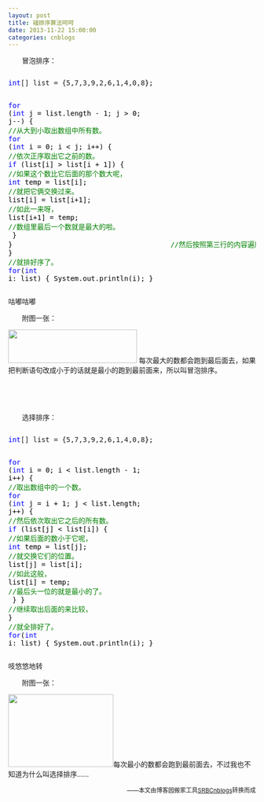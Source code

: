 ```yaml
---
layout: post
title: 磕排序算法呵呵
date: 2013-11-22 15:00:00
categories: cnblogs
---
```


<p>　　冒泡排序：</p>
<div class="cnblogs_code" onclick="cnblogs_code_show('14f21ef7-f46b-4501-aaef-8392d6b3c34f')"><img id="code_img_closed_14f21ef7-f46b-4501-aaef-8392d6b3c34f" class="code_img_closed" src="http://images.cnblogs.com/OutliningIndicators/ContractedBlock.gif" alt="" /><img id="code_img_opened_14f21ef7-f46b-4501-aaef-8392d6b3c34f" class="code_img_opened" style="display: none;" onclick="cnblogs_code_hide('14f21ef7-f46b-4501-aaef-8392d6b3c34f',event)" src="http://images.cnblogs.com/OutliningIndicators/ExpandedBlockStart.gif" alt="" />
<div id="cnblogs_code_open_14f21ef7-f46b-4501-aaef-8392d6b3c34f" class="cnblogs_code_hide">
<pre><span style="color: #0000ff;">int</span>[] list = {5,7,3,9,2,6,1,4,0,8<span style="color: #000000;">};

</span><span style="color: #0000ff;">for</span> (<span style="color: #0000ff;">int</span> j = list.length - 1; j &gt; 0; j--) {    <span style="color: #008000;">//</span><span style="color: #008000;">从大到小取出数组中所有数。</span>
    <span style="color: #0000ff;">for</span> (<span style="color: #0000ff;">int</span> i = 0; i &lt; j; i++) {            <span style="color: #008000;">//</span><span style="color: #008000;">依次正序取出它之前的数。</span>
        <span style="color: #0000ff;">if</span> (list[i] &gt; list[i + 1]) {        <span style="color: #008000;">//</span><span style="color: #008000;">如果这个数比它后面的那个数大呢，</span>
            <span style="color: #0000ff;">int</span> temp = list[i];                <span style="color: #008000;">//</span><span style="color: #008000;">就把它俩交换过来。</span>
            list[i] = list[i+1];            <span style="color: #008000;">//</span><span style="color: #008000;">如此一来呀，</span>
            list[i+1] = temp;                <span style="color: #008000;">//</span><span style="color: #008000;">数组里最后一个数就是最大的啦。</span>
<span style="color: #000000;">        }
    }　　　　　　　　　　　　　　　　　　　　　　　</span><span style="color: #008000;">//</span><span style="color: #008000;">然后按照第三行的内容遍历整个数组，</span>
}                                           <span style="color: #008000;">//</span><span style="color: #008000;">就排好序了。</span>
<span style="color: #0000ff;">for</span>(<span style="color: #0000ff;">int</span><span style="color: #000000;"> i: list) {
    System.out.println(i);
}</span></pre>
</div>
<span class="cnblogs_code_collapse">咕嘟咕嘟</span></div>
<p>　　附图一张：</p>
<p><img src="http://images.cnitblog.com/blog/580469/201311/22230617-c2a8028f2ae04d6db200c33f0d857e0c.png" alt="" width="262" height="68" /> 每次最大的数都会跑到最后面去，如果把判断语句改成小于的话就是最小的跑到最前面来，所以叫冒泡排序。</p>
<p>&nbsp;</p>
<p>&nbsp;</p>
<p>　　选择排序：</p>
<div class="cnblogs_code" onclick="cnblogs_code_show('5c7f30c6-8af0-46f2-b83e-fb312ddcda91')"><img id="code_img_closed_5c7f30c6-8af0-46f2-b83e-fb312ddcda91" class="code_img_closed" src="http://images.cnblogs.com/OutliningIndicators/ContractedBlock.gif" alt="" /><img id="code_img_opened_5c7f30c6-8af0-46f2-b83e-fb312ddcda91" class="code_img_opened" style="display: none;" onclick="cnblogs_code_hide('5c7f30c6-8af0-46f2-b83e-fb312ddcda91',event)" src="http://images.cnblogs.com/OutliningIndicators/ExpandedBlockStart.gif" alt="" />
<div id="cnblogs_code_open_5c7f30c6-8af0-46f2-b83e-fb312ddcda91" class="cnblogs_code_hide">
<pre><span style="color: #0000ff;">int</span>[] list = {5,7,3,9,2,6,1,4,0,8<span style="color: #000000;">};

</span><span style="color: #0000ff;">for</span> (<span style="color: #0000ff;">int</span> i = 0; i &lt; list.length - 1; i++) {         <span style="color: #008000;">//</span><span style="color: #008000;">取出数组中的一个数。</span>
    <span style="color: #0000ff;">for</span> (<span style="color: #0000ff;">int</span> j = i + 1; j &lt; list.length; j++) {        <span style="color: #008000;">//</span><span style="color: #008000;">然后依次取出它之后的所有数。</span>
        <span style="color: #0000ff;">if</span> (list[j] &lt; list[i]) {                    <span style="color: #008000;">//</span><span style="color: #008000;">如果后面的数小于它呢，</span>
            <span style="color: #0000ff;">int</span> temp = list[j];                        <span style="color: #008000;">//</span><span style="color: #008000;">就交换它们的位置。</span>
            list[j] = list[i];                        <span style="color: #008000;">//</span><span style="color: #008000;">如此这般，</span>
            list[i] = temp;                            <span style="color: #008000;">//</span><span style="color: #008000;">最后头一位的就是最小的了。</span>
<span style="color: #000000;">        }
    }                                                </span><span style="color: #008000;">//</span><span style="color: #008000;">继续取出后面的来比较，</span>
}                                                    <span style="color: #008000;">//</span><span style="color: #008000;">就全排好了。</span>
<span style="color: #0000ff;">for</span>(<span style="color: #0000ff;">int</span><span style="color: #000000;"> i: list) {
    System.out.println(i);
}</span></pre>
</div>
<span class="cnblogs_code_collapse">吱悠悠地转</span></div>
<p>　　附图一张：</p>
<p><img src="http://images.cnitblog.com/blog/580469/201311/22232325-6503fb6d46a64d2cbfa05349ed32d1b1.png" alt="" width="214" height="148" />每次最小的数都会跑到最前面去，不过我也不知道为什么叫选择排序&hellip;&hellip;</p>

<p align=right><span style="font-size: 12px">——本文由博客园搬家工具<a href="https://github.com/mlxy/SRBCnblogs">SRBCnblogs</a>转换而成</span></p>
